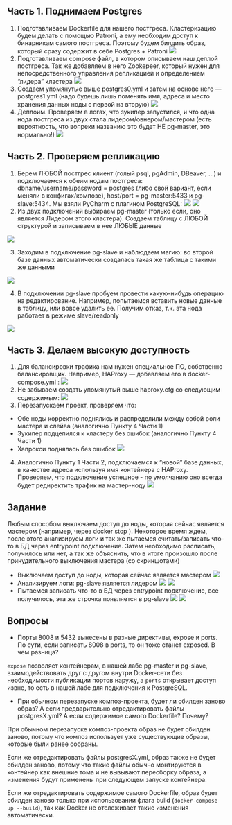 ## Часть 1. Поднимаем Postgres

 1. Подготавливаем Dockerfile для нашего постгреса. Кластеризацию будем делать с помощью  Patroni, а ему необходим доступ к бинарникам  самого постгреса. Поэтому будем билдить образ, который сразу содержит в себе Postgres + Patroni
 ![](img/1.jpg)
 2. Подготавливаем compose файл, в котором описываем наш деплой постгреса. Так же добавляем в него Zookepeer, который нужен для непосредственного управления репликацией и определением “лидераˮ кластера
 ![](img/2.jpg)
 3. Создаем упомянутые выше postgres0.yml и затем на основе него —  postgres1.yml (надо будешь лишь поменять имя, адреса и место хранения данных ноды с первой на вторую)
 ![](img/3.jpg)
 4. Деплоим. Проверяем в логах, что зукипер запустился, и что одна нода постгреса из двух стала лидером/овнером/мастером (есть вероятность, что вопреки названию это будет НЕ pg-master, это нормально!)
 ![](img/4.jpg)
## Часть 2. Проверяем репликацию

 1. Берем ЛЮБОЙ постгрес клиент (голый psql, pgAdmin, DBeaver, …) и подключаемся к обеим нодам постгреса: dbname/username/password = postgres (либо свой вариант, если меняли в конфигах/композе), host/port = pg-master:5433 и pg-slave:5434. Мы взяли PyCharm с плагином PostgreSQL:
 ![](img/5.jpg)
 ![](img/6.jpg)
 2. Из двух подключений выбираем pg-master (только если, оно является Лидером этого кластера). Создаем таблицу с ЛЮБОЙ структурой и записываем в нее ЛЮБЫЕ данные
 
 ![](img/7.jpg)

 3.  Заходим в подключение pg-slave и наблюдаем магию: во второй базе данных автоматически создалась такая же таблица с такими же данными

 ![](img/8.jpg)

 4. В подключении pg-slave пробуем провести какую-нибудь операцию на редактирование. Например, попытаемся вставить новые данные в таблицу, или вовсе удалить ее. Получим отказ, т.к. эта нода работает в режиме slave/readonly
 
 ![](img/9.jpg)
##  Часть 3. Делаем высокую доступность
 1. Для балансировки трафика нам нужен специальное ПО, собственно балансировщик. Например, HAProxy — добавляем его в docker-compose.yml :
 ![](img/10.jpg)
 2. Не забываем создать упомянутый выше haproxy.cfg со следующим содержимым:
 ![](img/11.jpg)
 3. Перезапускаем проект, проверяем что:
  - Обе ноды корректно поднялись и распределили между собой роли мастера и слейва (аналогично Пункту 4 Части 1)
  - Зукипер подцепился к кластеру без ошибок (аналогично Пункту 4 Части 1)
  - Хапрокси поднялась без ошибок
 ![](img/12.jpg)
 4. Аналогично Пункту 1 Части 2, подключаемся к “новойˮ базе данных, в качестве адреса используя имя контейнера с HAProxy. Проверяем, что подключение успешное - по умолчанию оно всегда будет редиректить трафик на мастер-ноду
 ![](img/13.jpg)
## Задание

Любым способом выключаем доступ до ноды, которая сейчас является мастером (например, через docker stop ). Некоторое время ждем, после этого анализируем логи и так же пытаемся считать/записать что-то в БД через entrypoint подключение. Затем необходимо расписать, получилось или нет, а так же объяснить, что в итоге произошло после принудительного выключения мастера (со скриншотами)

- Выключаем доступ до ноды, которая сейчас является мастером
![](img/14.jpg)
- Анализируем логи: pg-slave является лидером
![](img/15.jpg)
![](img/16.jpg)
- Пытаемся записать что-то в БД через entrypoint подключение, все получилось, эта же строчка появляется в pg-slave
![](img/17.jpg)
![](img/18.jpg)
## Вопросы
  - Порты 8008 и 5432 вынесены в разные директивы, expose и ports. По сути, если записать 8008 в ports, то он тоже станет exposed. В 
чем разница?

```expose``` позволяет контейнерам, в нашей лабе pg-master и pg-slave, взаимодействовать друг с другом внутри Docker-сети без необходимости публикации портов наружу, а ```ports``` открывает доступ извне, то есть в нашей лабе для подключения к PostgreSQL.
 
  -  При обычном перезапуске композ-проекта, будет ли сбилден заново образ? А если предварительно отредактировать файлы 
postgresX.yml? А если содержимое самого Dockerfile? Почему?

   При обычном перезапуске композ-проекта образ не будет сбилден заново, потому что композ использует уже существующие образы, которые были ранее собраны. 
   
   Если же отредактировать файлы postgresX.yml, образ также не будет сбилден заново, потому что такие файлы обычно монтируются в контейнер как внешние тома и не вызывают пересборку образа, а изменения будут применены при следующем запуске контейнера. 
   
   Если же отредактировать содержимое самого Dockerfile, образ будет сбилден заново только при использовании флага build (```docker-compose up --build```), так как Docker не отслеживает такие изменения автоматически.
